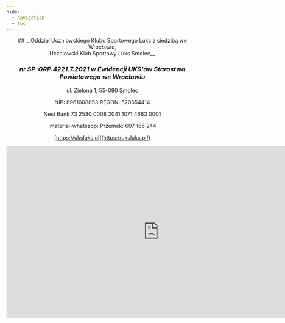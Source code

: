 ```yaml
---
hide:
  - navigation
  - toc
---
```


<center>
## __Oddział Uczniowskiego Klubu Sportowego Luks z siedzibą we Wrocławiu, <br> Uczniowski Klub Sportowy Luks Smolec__

###  *nr SP-ORP.4221.7.2021 w Ewidencji UKS'ów Starostwa Powiatowego we Wrocławiu*


ul. Zielona 1, 55-080 Smolec

NIP: 8961608853 REGON: 520654414

Nest Bank 73 2530 0008 2041 1071 4663 0001

:material-whatsapp: Przemek: 607 165 244

[https://uksluks.pl](https://uksluks.pl/)


<iframe src="https://www.google.com/maps/embed?pb=!1m18!1m12!1m3!1d2985.573977145107!2d16.88348878552787!3d51.07649489890036!2m3!1f0!2f0!3f0!3m2!1i1024!2i768!4f13.1!3m3!1m2!1s0x470fc1003c8c3d37%3A0xd18599e12ab32d9e!2sSmolecki%20Park%20%C5%81uczniczy%20(w%20budowie)!5e0!3m2!1spl!2spl!4v1719954405368!5m2!1spl!2spl" width="800" height="450" style="border:0;" allowfullscreen="" loading="lazy" referrerpolicy="no-referrer-when-downgrade"></iframe>



</center>
